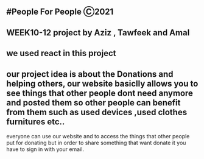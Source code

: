 #People For People Ⓒ2021
---
## WEEK10-12 project by Aziz , Tawfeek and Amal
we used react in this project 
---
our project idea is about the Donations and helping others,
our website basiclly allows you to see things that other people dont need anymore and posted them so other people can benefit from them such as used devices ,used clothes furnitures etc..
---
everyone can use our website and to access the things that other people put for donating but in order to share something that want donate it you have to sign in 
with your email.
